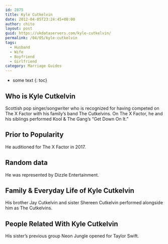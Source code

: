 ```yaml
---
id: 2875
title: Kyle Cutkelvin
date: 2012-04-05T23:24:45+00:00
author: chito
layout: post
guid: https://ukdataservers.com/kyle-cutkelvin/
permalink: /04/05/kyle-cutkelvin
tags:
  - Husband
  - Wife
  - Boyfriend
  - Girlfriend
category: Marriage Guides
---
```


* some text
{: toc}
          
          
## Who is  Kyle Cutkelvin
                  
                  
                  
Scottish pop singer/songwriter who is recognized for having competed on The X Factor with his family&#8217;s band The Cutkelvins. On The X Factor, he and his siblings performed Kool & The Gang&#8217;s &#8220;Get Down On It.&#8221;
                  
                
                
                
## Prior to Popularity 
                  
                  
                  
He auditioned for The X Factor in 2017.
                  
                
                
                
## Random data 
                  
                  
                  
He was represented by Dizzle Entertainment.
                  
                
                
                
## Family & Everyday Life of Kyle Cutkelvin
                  
                  
                  
His brother Jay Cutkelvin and sister Shereen Cutkelvin performed alongside him as The Cutkelvins.
                  
                
                
                
## People Related With  Kyle Cutkelvin
                  
                  
                  
His sister&#8217;s previous group Neon Jungle opened for Taylor Swift. 
                  
                
              
            
          
          
          
    
    
  
